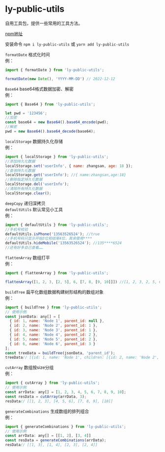 # ly-public-utils

自用工具包，提供一些常用的工具方法。<br />

[npm地址](https://www.npmjs.com/package/ly-public-utils)<br />

安装命令 `npm i ly-public-utils` 或 `yarn add ly-public-utils`

`formatDate` 格式化时间<br />
例：

```javascript
import { formatDate } from 'ly-public-utils';

formatDate(new Date(), 'YYYY-MM-DD') // 2022-12-12
```

`Base64` base64格式数据加密、解密<br />
例：

```javascript
import { Base64 } from 'ly-public-utils';

let pwd = '123456';
//加密
const base64 = new Base64().base64_encode(pwd);
//解密
pwd = new Base64().base64_decode(base64);
```

`localStorage` 数据持久化存储<br />
例：

```javascript
import { localStorage } from 'ly-public-utils';
//添加持久化数据
localStorage.set('userInfo', { name: zhangsan, age: 18 });
//查询持久化数据
localStorage.get('userInfo'); //{ name:zhangsan,age:18}
//删除指定持久化数据
localStorage.del('userInfo');
//清除所有持久化数据
localStorage.clear();
```

`deepCopy` 递归深拷贝<br />
`defaultUtils` 默认常见小工具<br />
例：

```javascript
import { defaultUtils } from 'ly-public-utils';
//手机号校验
defaultUtils.isPhone('13563526524'); //true
//手机号码只显示开始3位和结尾4位，其余使用****
defaultUtils.hideMobile('13563526524'); //135****6524
//还有好多自己查看……
```

`flattenArray` 数组打平<br />
例：

```javascript
import { flattenArray } from 'ly-public-utils';

flattenArray([1, 2, 3, [2, 5], 6, [7, 8, [9, 10]]]) //[1, 2, 3, 2, 5, 6, 7, 8, 9, 10]
```

`buildTree` 扁平化数组数据构建树形结构的数组对象<br />
例：

```javascript
import { buildTree } from 'ly-public-utils';
// 使用示例
const jsonData: any[] = [
  { id: 1, name: 'Node 1', parent_id: null },
  { id: 2, name: 'Node 2', parent_id: 1 },
  { id: 3, name: 'Node 3', parent_id: 1 },
  { id: 4, name: 'Node 4', parent_id: 2 },
  { id: 5, name: 'Node 5', parent_id: 2 },
  { id: 6, name: 'Node 6', parent_id: 3 }
];
const treeData = buildTree(jsonData, 'parent_id');
treeData// [{id: 1, name: 'Node 1', children: [{id: 2, name: 'Node 2', children: [{id: 4, name: 'Node 4'}, {id: 5, name: 'Node 5'}]}, {id: 3, name: 'Node 3', children: []}]}]
```

`cutArray` 数组按size分组<br />
例：

```javascript
import { cutArray } from 'ly-public-utils';
// 使用示例
const arrData: any[] = [1, 2, 3, 4, 5, 6, 7, 8, 9, 10];
const resData = cutArray(arrData, 3);
resData// [[1, 2, 3], [4, 5, 6], [7, 8, 9], [10]]
```

`generateCombinations` 生成数组的排列组合<br />
例：

```javascript
import { generateCombinations } from 'ly-public-utils';
// 使用示例
const arrData: any[] = [[1, 2], [3, 4]]
const resData = generateCombinations(arrData);
resData// [[1, 3], [1, 4], [2, 3], [2, 4]]
```
